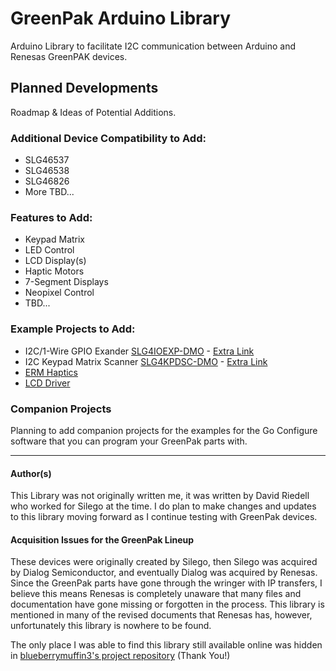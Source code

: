 # GreenPak Arduino Library
Arduino Library to facilitate I2C communication between Arduino and Renesas GreenPAK devices. 

## Planned Developments
Roadmap & Ideas of Potential Additions. 

### Additional Device Compatibility to Add:
- SLG46537
- SLG46538
- SLG46826
- More TBD...


### Features to Add:
- Keypad Matrix
- LED Control
- LCD Display(s)
- Haptic Motors
- 7-Segment Displays
- Neopixel Control
- TBD...


### Example Projects to Add:
- I2C/1-Wire GPIO Exander [SLG4IOEXP-DMO](https://www.renesas.com/us/en/products/programmable-mixed-signal-asic-ip-products/greenpak-programmable-mixed-signal-products/greenpak-asynchronous-state-machine/slg4ioexp-dmo-greenpak-gpio-expander-demonstration-board) - [Extra Link](https://www.renesas.com/us/en/products/programmable-mixed-signal-asic-ip-products/greenpak-programmable-mixed-signal-products/greenpak-solutions/gpio-expander)  
- I2C Keypad Matrix Scanner [SLG4KPDSC-DMO](https://www.renesas.com/us/en/products/programmable-mixed-signal-asic-ip-products/greenpak-programmable-mixed-signal-products/greenpak-asynchronous-state-machine/slg4kpdsc-dmo-greenpak-keypad-scanner-demonstration-board) - [Extra Link](https://www.renesas.com/us/en/products/programmable-mixed-signal-asic-ip-products/greenpak-programmable-mixed-signal-products/greenpak-solutions/keypad-scanner)
- [ERM Haptics](https://www.renesas.com/us/en/products/programmable-mixed-signal-asic-ip-products/greenpak-programmable-mixed-signal-products/greenpak-solutions/eccentric-rotating-mass-motor-control)
- [LCD Driver](https://www.renesas.com/us/en/products/programmable-mixed-signal-asic-ip-products/greenpak-programmable-mixed-signal-products/greenpak-solutions/lcd-driver)


### Companion Projects
Planning to add companion projects for the examples for the Go Configure software that you can program your GreenPak parts with.

---

#### Author(s)
This Library was not originally written me, it was written by David Riedell who worked for Silego at the time. 
I do plan to make changes and updates to this library moving forward as I continue testing with GreenPak devices.

#### Acquisition Issues for the GreenPak Lineup
These devices were originally created by Silego, then Silego was acquired by Dialog Semiconductor, and eventually Dialog was acquired by Renesas.
Since the GreenPak parts have gone through the wringer with IP transfers, I believe this means Renesas is completely unaware that many files and documentation have gone missing or forgotten in the process.
This library is mentioned in many of the revised documents that Renesas has, however, unfortunately this library is nowhere to be found.

The only place I was able to find this library still available online was hidden in [blueberrymuffin3's project repository](https://github.com/blueberrymuffin3/greenpak-arduino-encoder) (Thank You!)

